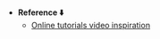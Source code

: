 - **Reference ⬇️**
  - [Online tutorials video inspiration](https://youtu.be/NtULqtNusGU?si=QvBuWbOLGzqMbF1G)
